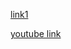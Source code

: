 


[link1](https://www.remotestack.io/chart-js-in-angular-with-ng2-charts-examples/)


[youtube link](https://www.youtube.com/watch?v=2yvfL5hm_Oo)
